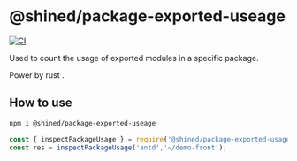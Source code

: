 # @shined/package-exported-useage 

[![CI](https://github.com/sheinsight/package-exported-useage/actions/workflows/CI.yml/badge.svg)](https://github.com/sheinsight/package-exported-useage/actions/workflows/CI.yml)

Used to count the usage of exported modules in a specific package.

Power by rust .


## How to use

```bash
npm i @shined/package-exported-useage
```

```javascript
const { inspectPackageUsage } = require('@shined/package-exported-usage');
const res = inspectPackageUsage('antd','~/demo-front');
```